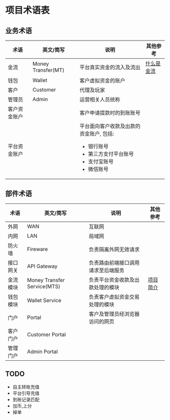 # 项目术语表

## 业务术语

| 术语     | 英文/简写                   | 说明                           | 其他参考        |
|----------|-----------------------------|--------------------------------|-----------------|
| 金流     | Money Transfer(MT)          | 平台真实资金的流入及流出           | [什么是金流][1] |
| 钱包     | Wallet                      | 客户虚拟资金的账户             |                 |
| 客户     | Customer                    | 代理及玩家                     |                 |
| 管理员   | Admin                       | 运营相关人员统称               |                 |
| 客户资金账户 |                             | 客户申请提款时的到账账号   |                 |
| 平台资金账户 |                             | 平台面向客户收款及出款的资金账户, 包括: <ul><li>银行账号</li><li>第三方支付平台账号</li><li>支付宝账号</li><li>微信账号</li></ul> |                 |

## 部件术语

| 术语     | 英文/简写                   | 说明                           | 其他参考        |
|----------|-----------------------------|--------------------------------|-----------------|
| 外网     | WAN                         | 互联网                             |                 |
| 内网     | LAN                         | 局域网                             |                 |
| 防火墙   | Fireware                    | 负责隔离外网无效请求               |                 |
| 接口网关 | API Gateway                 | 负责路由前端接口调用请求至后端服务 |                 |
| 金流模块 | Money Transfer Service(MTS) | 负责平台资金收款及出款处理的模块       | [项目简介][2]   |
| 钱包模块 | Wallet Service              | 负责客户虚拟资金交易处理的模块 |                 |
| 门户     | Portal                      | 客户及管理员经浏览器访问的网页 |                 |
| 客户门户 | Customer Portal             |                                |                 |
| 管理门户 | Admin Portal                |                                |                 |

## TODO

* 自主转账充值
* 平台引导充值
* 到账记录匹配
* 加币,上分
* 掉单


[1]:https://atm60000.com/%E9%9B%BB%E5%95%86%E4%B8%AD%E8%AC%9B%E7%9A%84%E3%80%8C%E9%87%91%E6%B5%81%E3%80%8D%E6%98%AF%E4%BB%80%E9%BA%BC%EF%BC%9F%E9%87%91%E6%B5%81%E7%99%BD%E8%A9%B1%E6%96%87%E8%A7%A3%E9%87%8B%E8%88%87%E6%8E%A8/
[2]:https://github.com/hxh-robb/SME-MoneyTransferService/tree/sme#%E9%A1%B9%E7%9B%AE%E7%AE%80%E4%BB%8B

